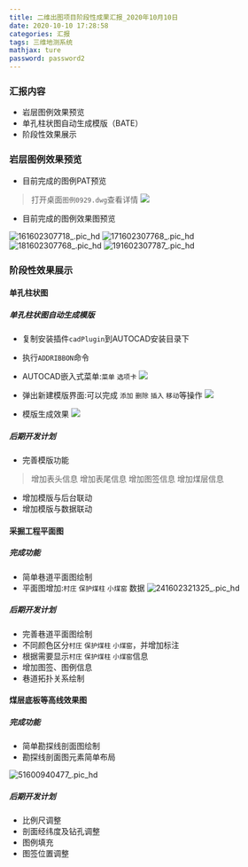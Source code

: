 ```yaml
---
title: 二维出图项目阶段性成果汇报_2020年10月10日
date: 2020-10-10 17:28:58
categories: 汇报
tags: 三维地测系统
mathjax: ture
password: password2
---
```


### 汇报内容
* 岩层图例效果预览
* 单孔柱状图自动生成模版（BATE）
* 阶段性效果展示

###  岩层图例效果预览

* 目前完成的图例PAT预览
> 打开桌面`图例0929.dwg`查看详情
> ![](16023200068037.jpg)

* 目前完成的图例效果图预览

![161602307718_.pic_hd](161602307718_.pic_hd.jpg)
![171602307768_.pic_hd](171602307768_.pic_hd.jpg)
![181602307768_.pic_hd](181602307768_.pic_hd.jpg)
![191602307787_.pic_hd](191602307787_.pic_hd.jpg)


### 阶段性效果展示
#### 单孔柱状图
##### 单孔柱状图自动生成模版

* 复制安装插件`cadPlugin`到AUTOCAD安装目录下
* 执行`ADDRIBBON`命令
* AUTOCAD嵌入式菜单:`菜单` `选项卡`
![](16023206692450.jpg)
* 弹出新建模版界面:可以完成 `添加` `删除` `插入` `移动`等操作
![](16023207372698.jpg)

* 模版生成效果
![](16023209226165.jpg)


##### 后期开发计划
* 完善模版功能
> 增加表头信息
> 增加表尾信息
> 增加图签信息
> 增加煤层信息

* 增加模版与后台联动
* 增加模版与数据联动

#### 采掘工程平面图
##### 完成功能
* 简单巷道平面图绘制
* 平面图增加:`村庄` `保护煤柱` `小煤窑` 数据
![241602321325_.pic_hd](241602321325_.pic_hd.jpg)

##### 后期开发计划
* 完善巷道平面图绘制
* 不同颜色区分`村庄` `保护煤柱` `小煤窑`，并增加标注
* 根据需要显示`村庄` `保护煤柱` `小煤窑`信息
* 增加图签、图例信息
* 巷道拓扑关系绘制

####  煤层底板等高线效果图
##### 完成功能
* 简单勘探线剖面图绘制
* 勘探线剖面图元素简单布局

![51600940477_.pic_hd](51600940477_.pic_hd.jpg)
##### 后期开发计划

* 比例尺调整
* 剖面经纬度及钻孔调整
* 图例填充
* 图签位置调整